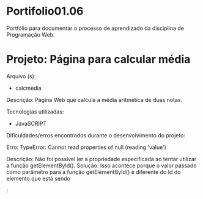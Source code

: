 # Portifolio01.06
Portfólio para documentar o processo de aprendizado da disciplina de Programação Web.

<h1>Projeto: Página para calcular média</h1>

Arquivo (s):
<ul>
  <li>calcmedia</li>
</ul>

Descrição: Página Web que calcula a média aritmética de duas notas.

Tecnologias utilizadas:

<ul>
  <li>JavaSCRIPT</li>
</ul>

Dificuldades/erros encontrados durante o desenvolvimento do projeto:

Erro: TypeError: Cannot read properties of null (reading 'value')

Descrição: Não foi possível ler a propriedade especificada ao tentar utilizar a função getElementById().
Solução: Isso acontece porque o valor passado como parâmetro para a função getElementById() é diferente do Id do elemento que está sendo












:
